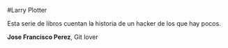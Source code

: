 #Larry Plotter

Esta serie de libros cuentan la historia de un hacker de los que hay pocos.

**Jose Francisco Perez**, Git lover
